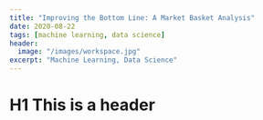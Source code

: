 ```yaml
---
title: "Improving the Bottom Line: A Market Basket Analysis"
date: 2020-08-22
tags: [machine learning, data science]
header:
  image: "/images/workspace.jpg"
excerpt: "Machine Learning, Data Science"
---
```


# H1 This is a header
